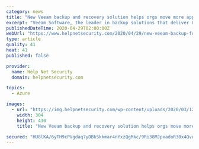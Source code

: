 ```yaml
---
category: news
title: "New Veeam backup and recovery solution helps orgs move more apps and data to Azure"
excerpt: "Veeam Software, the leader in backup solutions that deliver Cloud Data Management, announced the general availability of NEW Veeam Backup for Microsoft Azure, an enterprise-ready cloud backup and ..."
publishedDateTime: 2020-04-29T02:00:00Z
webUrl: "https://www.helpnetsecurity.com/2020/04/29/new-veeam-backup-for-microsoft-azure/"
type: article
quality: 41
heat: 41
published: false

provider:
  name: Help Net Security
  domain: helpnetsecurity.com

topics:
  - Azure

images:
  - url: "https://img.helpnetsecurity.com/wp-content/uploads/2020/03/12085321/insecure-rsac2020.jpg"
    width: 304
    height: 430
    title: "New Veeam backup and recovery solution helps orgs move more apps and data to Azure"

secured: "HU8lKA/6yTH9cPVgdaq7yDBkSkkmar4nYxzQgMkc/9Ri38MJpxadoR30x4QvuybrxoQa+N/OCxpsFwCZfOOwfurgswXqJunpP4lTahBVO1An2kLlFuOc8qECjyyDBCaH8/7EtgJMtRYn72E2QnR3YsD5Ifm0IwVnNSKIQBmW8G/RmKB8roBY9P/ZPLs6dpr3ZqnpNM7AGYr3ssN7jSrjgcDg72698GUdzF0j4v/jFl2urITjFOqSoN3ESjTFBD7zBkO42ri1MCitIgx8NDvPsaHV/56xD5rp2vGS+nIvColIbSkAIdUIOTUcF3wcdLb7;N5aUhUh1t+sQ1ZVyOm5OTw=="
---
```



